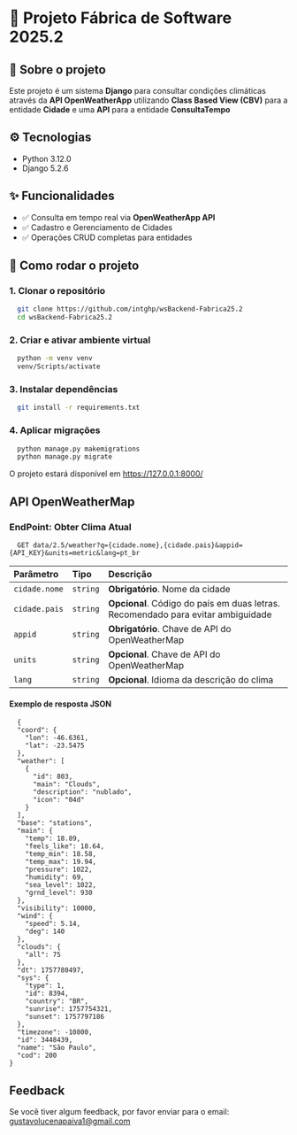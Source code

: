 
# 📘 Projeto Fábrica de Software 2025.2

## 📌 Sobre o projeto

Este projeto é um sistema **Django** para consultar condições climáticas através da **API OpenWeatherApp** utilizando **Class Based View (CBV)** para a entidade **Cidade** e uma **API** para a entidade **ConsultaTempo**

## ⚙️ Tecnologias
- Python 3.12.0
- Django 5.2.6

## ✨ Funcionalidades
- ✅ Consulta em tempo real via **OpenWeatherApp API**
- ✅ Cadastro e Gerenciamento de Cidades
- ✅ Operações CRUD completas para entidades







## 🚀 Como rodar o projeto

### 1. Clonar o repositório

```bash
  git clone https://github.com/intghp/wsBackend-Fabrica25.2
  cd wsBackend-Fabrica25.2
```

### 2. Criar e ativar ambiente virtual
```bash
  python -m venv venv
  venv/Scripts/activate
```

### 3. Instalar dependências
```bash
  git install -r requirements.txt
```

### 4. Aplicar migrações
```bash
  python manage.py makemigrations
  python manage.py migrate
```
O projeto estará disponível em https://127.0.0.1:8000/


## API OpenWeatherMap

### EndPoint: Obter Clima Atual

```http
  GET data/2.5/weather?q={cidade.nome},{cidade.pais}&appid={API_KEY}&units=metric&lang=pt_br
```

| Parâmetro   | Tipo       | Descrição                           |
| :---------- | :--------- | :---------------------------------- |
| `cidade.nome` | `string` | **Obrigatório**. Nome da cidade |
| `cidade.pais` | `string` | **Opcional**. Código do país em duas letras. Recomendado para evitar ambiguidade|
| `appid` | `string` | **Obrigatório**. Chave de API do OpenWeatherMap|
| `units` | `string` | **Opcional**. Chave de API do OpenWeatherMap|
| `lang` | `string` | **Opcional**. Idioma da descrição do clima|

#### Exemplo de resposta JSON

```http
  {
  "coord": {
    "lon": -46.6361,
    "lat": -23.5475
  },
  "weather": [
    {
      "id": 803,
      "main": "Clouds",
      "description": "nublado",
      "icon": "04d"
    }
  ],
  "base": "stations",
  "main": {
    "temp": 18.89,
    "feels_like": 18.64,
    "temp_min": 18.58,
    "temp_max": 19.94,
    "pressure": 1022,
    "humidity": 69,
    "sea_level": 1022,
    "grnd_level": 930
  },
  "visibility": 10000,
  "wind": {
    "speed": 5.14,
    "deg": 140
  },
  "clouds": {
    "all": 75
  },
  "dt": 1757780497,
  "sys": {
    "type": 1,
    "id": 8394,
    "country": "BR",
    "sunrise": 1757754321,
    "sunset": 1757797186
  },
  "timezone": -10800,
  "id": 3448439,
  "name": "São Paulo",
  "cod": 200
}
```


## Feedback

Se você tiver algum feedback, por favor enviar para o email: gustavolucenapaiva1@gmail.com

